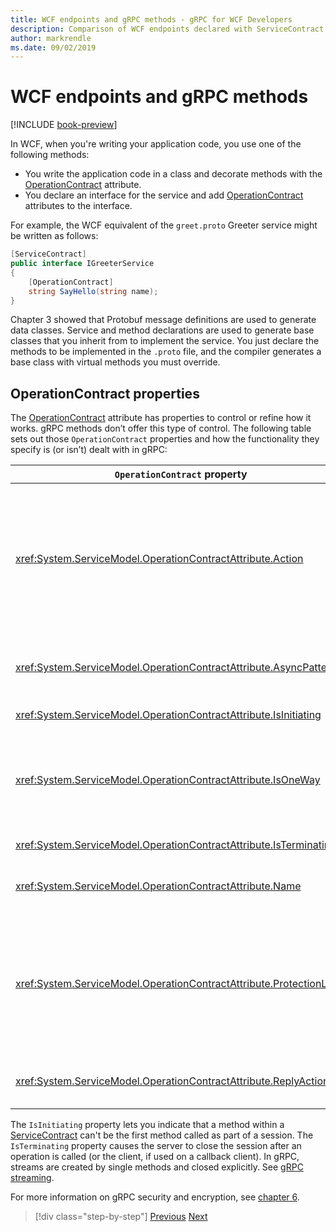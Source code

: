 ```yaml
---
title: WCF endpoints and gRPC methods - gRPC for WCF Developers
description: Comparison of WCF endpoints declared with ServiceContract and OperationContract attributes, and gRPC methods declared in Protobuf
author: markrendle
ms.date: 09/02/2019
---
```


# WCF endpoints and gRPC methods

[!INCLUDE [book-preview](../../../includes/book-preview.md)]

In WCF, when you're writing your application code, you use one of the following methods:

- You write the application code in a class and decorate methods with the [OperationContract](xref:System.ServiceModel.OperationContractAttribute) attribute.
- You declare an interface for the service and add [OperationContract](xref:System.ServiceModel.OperationContractAttribute) attributes to the interface.

For example, the WCF equivalent of the `greet.proto` Greeter service might be written as follows:

```csharp
[ServiceContract]
public interface IGreeterService
{
    [OperationContract]
    string SayHello(string name);
}
```

Chapter 3 showed that Protobuf message definitions are used to generate data classes. Service and method declarations are used to generate base classes that you inherit from to implement the service. You just declare the methods to be implemented in the `.proto` file, and the compiler generates a base class with virtual methods you must override.

## OperationContract properties

The [OperationContract](xref:System.ServiceModel.OperationContractAttribute) attribute has properties to control or refine how it works. gRPC methods don’t offer this type of control. The following table sets out those `OperationContract` properties and how the functionality they specify is (or isn’t) dealt with in gRPC:

| `OperationContract` property | gRPC                                             |
| ---------------------------- | ------------------------------------------------ |
| <xref:System.ServiceModel.OperationContractAttribute.Action>             | URI identifying the operation. gRPC uses the name of the `package`, `service` and `rpc` from the `.proto` file. |
| <xref:System.ServiceModel.OperationContractAttribute.AsyncPattern>       | All gRPC service methods return `Task` objects. |
| <xref:System.ServiceModel.OperationContractAttribute.IsInitiating>       | See note below. |
| <xref:System.ServiceModel.OperationContractAttribute.IsOneWay>           | One-way gRPC methods return `Empty` results or use client streaming. |
| <xref:System.ServiceModel.OperationContractAttribute.IsTerminating>      | See note below. |
| <xref:System.ServiceModel.OperationContractAttribute.Name>               | SOAP-related, no meaning in gRPC. |
| <xref:System.ServiceModel.OperationContractAttribute.ProtectionLevel>    | No message encryption; network encryption handled at the transport layer (TLS over HTTP/2). |
| <xref:System.ServiceModel.OperationContractAttribute.ReplyAction>        | SOAP-related, no meaning in gRPC. |

The `IsInitiating` property lets you indicate that a method within a [ServiceContract](xref:System.ServiceModel.ServiceContractAttribute) can't be the first method called as part of a session. The `IsTerminating` property causes the server to close the session after an operation is called (or the client, if used on a callback client). In gRPC, streams are created by single methods and closed explicitly. See [gRPC streaming](rpc-types.md#grpc-streaming).

For more information on gRPC security and encryption, see [chapter 6](security.md).

>[!div class="step-by-step"]
>[Previous](wcf-services-to-grpc-comparison.md)
>[Next](wcf-bindings.md)
